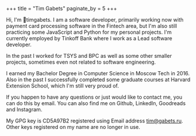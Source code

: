 +++
title = "Tim Gabets"
paginate_by = 5
+++

Hi, I'm 🔐timgabets. I am a software developer, primarily working now with payment card processing software in the Fintech area, but I'm also still practicing some JavaScript and Python for my personal projects. I'm currently employed by Tinkoff Bank where I work as a Lead software developer.

In the past I worked for TSYS and BPC as well as some other smaller projects, sometimes even not related to software engineering.

I earned my Bachelor Degree in Computer Science in Moscow Tech in 2016. Also in the past I successfully completed some graduate courses at Harvard Extension School, which I'm still very proud of.

If you happen to have any questions or just would like to contact me, you can do this by email. You can also find me on Github, LinkedIn, Goodreads and Instagram.

My GPG key is CD5A97B2 registered using Email address tim@gabets.ru. Other keys registered on my name are no longer in use.
